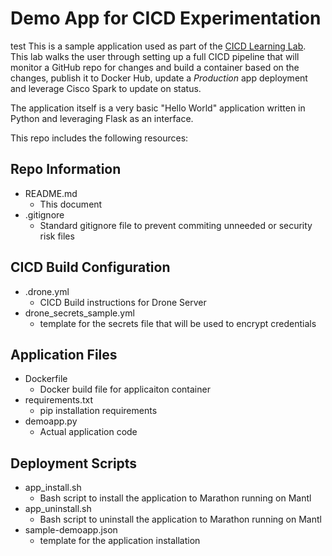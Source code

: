 # Demo App for CICD Experimentation
test
This is a sample application used as part of the [CICD Learning Lab](https://github.com/imapex-training/cicd_learning_lab).  This lab walks the user through setting up a full CICD pipeline that will monitor a GitHub repo for changes and build a container based on the changes, publish it to Docker Hub, update a _Production_ app deployment and leverage Cisco Spark to update on status.

The application itself is a very basic "Hello World" application written in Python and leveraging Flask as an interface.

This repo includes the following resources:

## Repo Information
* README.md
  * This document
* .gitignore
  * Standard gitignore file to prevent commiting unneeded or security risk files

## CICD Build Configuration
* .drone.yml
  * CICD Build instructions for Drone Server
* drone_secrets_sample.yml
  * template for the secrets file that will be used to encrypt credentials

## Application Files
* Dockerfile
  * Docker build file for applicaiton container
* requirements.txt
  * pip installation requirements
* demoapp.py
  * Actual application code

## Deployment Scripts
* app_install.sh
  * Bash script to install the application to Marathon running on Mantl
* app_uninstall.sh
  * Bash script to uninstall the application to Marathon running on Mantl
* sample-demoapp.json
  * template for the application installation
